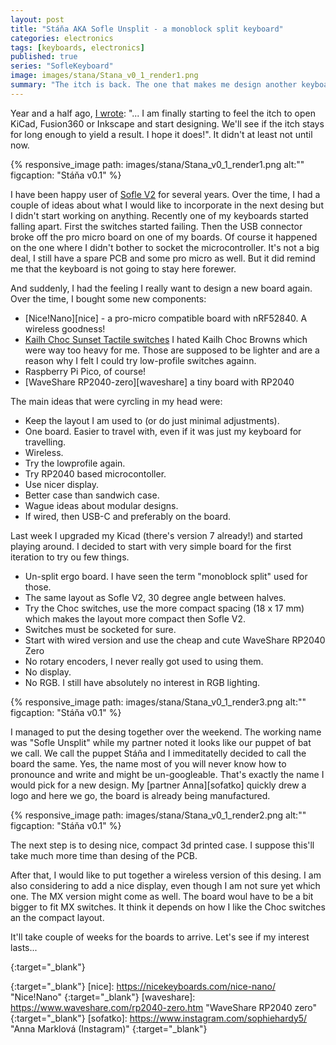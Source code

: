 ```yaml
---
layout: post
title: "Stáňa AKA Sofle Unsplit - a monoblock split keyboard"
categories: electronics
tags: [keyboards, electronics]
published: true
series: "SofleKeyboard"
image: images/stana/Stana_v0_1_render1.png
summary: "The itch is back. The one that makes me design another keyboard. Let me sum up my thoughts and plans about Stáňa keyboard."
---
```


Year and a half ago, [I wrote][soflelast]: "... I am finally starting to feel the itch to open KiCad, Fusion360 or Inkscape and start designing. We'll see if the itch stays for long enough to yield a result. I hope it does!". It didn't at least not until now. 

{% responsive_image path: images/stana/Stana_v0_1_render1.png  alt:"" figcaption: "Stáňa v0.1" %}

I have been happy user of [Sofle V2][sofleweb] for several years. Over the time, I had a couple of ideas about what I would like to incorporate in the next desing but I didn't start working on anything. Recently one of my keyboards started falling apart. First the switches started failing. Then the USB connector broke off the pro micro board on one of my boards. Of course it happened on the one where I didn't bother to socket the microcontroller. It's not a big deal, I still have a spare PCB and some pro micro as well. But it did remind me that the keyboard is not going to stay here forewer. 

And suddenly, I had the feeling I really want to design a new board again. Over the time, I bought some new components:

- [Nice!Nano][nice] - a pro-micro compatible board with nRF52840. A wireless goodness!
- [Kailh Choc Sunset Tactile switches][sunset] I hated Kailh Choc Browns which were way too heavy for me. Those are supposed to be lighter and are a reason why I felt I could try low-profile switches againn.
- Raspberry Pi Pico, of course!
- [WaveShare RP2040-zero][waveshare] a tiny board with RP2040

The main ideas that were cyrcling in my head were:

- Keep the layout I am used to (or do just minimal adjustments).
- One board. Easier to travel with, even if it was just my keyboard for travelling.
- Wireless.
- Try the lowprofile again.
- Try RP2040 based microcontoller.
- Use nicer display.
- Better case than sandwich case.
- Wague ideas about modular designs.
- If wired, then USB-C and preferably on the board.

Last week I upgraded my Kicad (there's version 7 already!) and started playing around. I decided to start with very simple board for the first iteration to try ou few things.

- Un-split ergo board. I have seen the term "monoblock split" used for those.
- The same layout as Sofle V2, 30 degree angle between halves.
- Try the Choc switches, use the more compact spacing (18 x 17 mm) which makes the layout more compact then Sofle V2. 
- Switches must be socketed for sure.
- Start with wired version and use the cheap and cute WaveShare RP2040 Zero
- No rotary encoders, I never really got used to using them.
- No display.
- No RGB. I still have absolutely no interest in RGB lighting.


{% responsive_image path: images/stana/Stana_v0_1_render3.png  alt:"" figcaption: "Stáňa v0.1" %}

I managed to put the desing together over the weekend. The working name was "Sofle Unsplit" while my partner noted it looks like our puppet of bat we call. We call the puppet Stáňa and I immeditatelly decided to call the board the same. Yes, the name most of you will never know how to pronounce and write and might be un-googleable. That's exactly the name I would pick for a new design. My [partner Anna][sofatko] quickly drew a logo and here we go, the board is already being manufactured. 

{% responsive_image path: images/stana/Stana_v0_1_render2.png  alt:"" figcaption: "Stáňa v0.1" %}

The next step is to desing nice, compact 3d printed case. I suppose this'll take much more time than desing of the PCB. 

After that, I would like to put together a wireless version of this desing. I am also considering to add a nice display, even though I am not sure yet which one. The MX version might come as well. The board woul have to be a bit bigger to fit MX switches. It think it depends on how I like the Choc switches an the compact layout.

It'll take couple of weeks for the boards to arrive. Let's see if my interest lasts...



[sofleweb]: <https://josefadamcik.github.io/SofleKeyboard/> "SofleKeyboard website"
{:target="_blank"}

[soflelast]: <{{ site.baseurl }}{% post_url  2021-08-16-another_year_for_sofle %}> "Another year of Sofle keyboard"


[sunset]: <https://lowprokb.ca/products/sunset-tactile-choc-switches> "Sunset switches"
{:target="_blank"}
[nice]: <https://nicekeyboards.com/nice-nano/> "Nice!Nano"
{:target="_blank"}
[waveshare]: <https://www.waveshare.com/rp2040-zero.htm> "WaveShare RP2040 zero"
{:target="_blank"}
[sofatko]: <https://www.instagram.com/sophiehardy5/> "Anna Marklová (Instagram)"
{:target="_blank"}